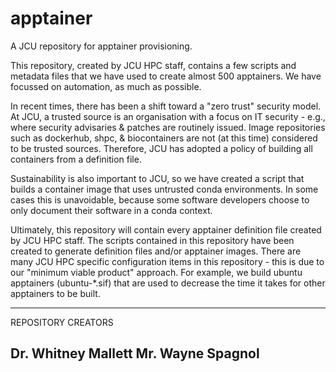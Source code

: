 # apptainer
A JCU repository for apptainer provisioning.

This repository, created by JCU HPC staff, contains a few scripts and
metadata files that we have used to create almost 500 apptainers.  We
have focussed on automation, as much as possible.

In recent times, there has been a shift toward a "zero trust" security
model.  At JCU, a trusted source is an organisation with a focus on IT
security - e.g., where security advisaries & patches are routinely
issued.  Image repositories such as dockerhub, shpc, & biocontainers
are not (at this time) considered to be trusted sources.  Therefore,
JCU has adopted a policy of building all containers from a definition
file.

Sustainability is also important to JCU, so we have created a script
that builds a container image that uses untrusted conda environments.
In some cases this is unavoidable, because some software developers
choose to only document their software in a conda context.

Ultimately, this repository will contain every apptainer definition file
created by JCU HPC staff.  The scripts contained in this repository have
been created to generate definition files and/or apptainer images.  There
are many JCU HPC specific configuration items in this repository - this
is due to our "minimum viable product" approach.  For example, we build
ubuntu apptainers (ubuntu-*.sif) that are used to decrease the time it
takes for other apptainers to be built.


-------------------
REPOSITORY CREATORS

Dr. Whitney Mallett
Mr. Wayne Spagnol
-------------------
